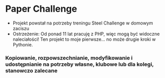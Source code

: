 # Paper Challenge
- Projekt powstał na potrzeby treningu Steel Challenge w domowym zaciszu
- Ostrzeżenie: Od ponad 11 lat pracuję z PHP, więc mogą być widoczne naleciałości! Ten projekt to moje pierwsze... no może drugie kroki w Pythonie.
### Kopiowanie, rozpowszechnianie, modyfikowanie i udostępnianie na potrzeby własne, klubowe lub dla kolegi, stanowczo zalecane
